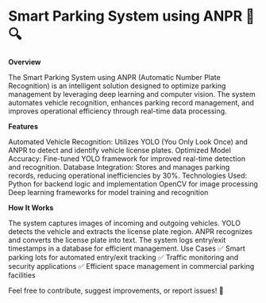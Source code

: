 # Smart Parking System using ANPR 🚗🔍

**Overview**

The Smart Parking System using ANPR (Automatic Number Plate Recognition) is an intelligent solution designed to optimize parking management by leveraging deep learning and computer vision. The system automates vehicle recognition, enhances parking record management, and improves operational efficiency through real-time data processing.

**Features**

Automated Vehicle Recognition: Utilizes YOLO (You Only Look Once) and ANPR to detect and identify vehicle license plates.
Optimized Model Accuracy: Fine-tuned YOLO framework for improved real-time detection and recognition.
Database Integration: Stores and manages parking records, reducing operational inefficiencies by 30%.
Technologies Used:
Python for backend logic and implementation
OpenCV for image processing
Deep learning frameworks for model training and recognition

**How It Works**

The system captures images of incoming and outgoing vehicles.
YOLO detects the vehicle and extracts the license plate region.
ANPR recognizes and converts the license plate into text.
The system logs entry/exit timestamps in a database for efficient management.
Use Cases
✅ Smart parking lots for automated entry/exit tracking
✅ Traffic monitoring and security applications
✅ Efficient space management in commercial parking facilities

Feel free to contribute, suggest improvements, or report issues! 🚀
